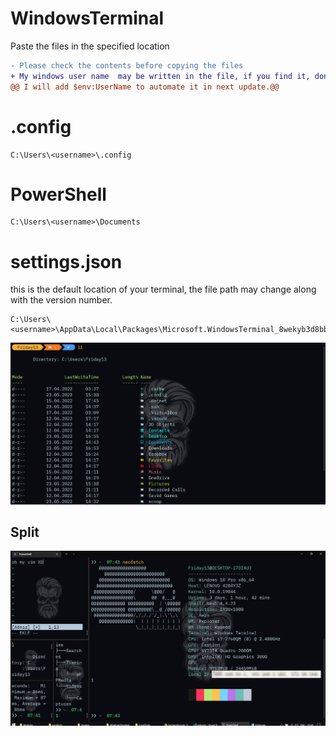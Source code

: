# WindowsTerminal

Paste the files in the specified location

```diff
- Please check the contents before copying the files
+ My windows user name  may be written in the file, if you find it, don't forget to edit it according to you.
@@ I will add $env:UserName to automate it in next update.@@
```

# .config

```shell
C:\Users\<username>\.config
```

# PowerShell

```shell
C:\Users\<username>\Documents
```

# settings.json

this is the default location of your terminal, the file path may change along with the version number.

```shell
C:\Users\<username>\AppData\Local\Packages\Microsoft.WindowsTerminal_8wekyb3d8bbwe\LocalState
```

![Awesome](windows-terminal-son.png "Windows Powershell")

## Split

![Awesome](2022-05-27_07-45.png "Windows Powershell")
